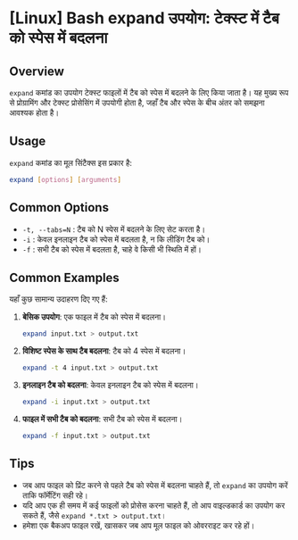 # [Linux] Bash expand उपयोग: टेक्स्ट में टैब को स्पेस में बदलना

## Overview
`expand` कमांड का उपयोग टेक्स्ट फाइलों में टैब को स्पेस में बदलने के लिए किया जाता है। यह मुख्य रूप से प्रोग्रामिंग और टेक्स्ट प्रोसेसिंग में उपयोगी होता है, जहाँ टैब और स्पेस के बीच अंतर को समझना आवश्यक होता है।

## Usage
`expand` कमांड का मूल सिंटैक्स इस प्रकार है:

```bash
expand [options] [arguments]
```

## Common Options
- `-t, --tabs=N` : टैब को N स्पेस में बदलने के लिए सेट करता है।
- `-i` : केवल इनलाइन टैब को स्पेस में बदलता है, न कि लीडिंग टैब को।
- `-f` : सभी टैब को स्पेस में बदलता है, चाहे वे किसी भी स्थिति में हों।

## Common Examples
यहाँ कुछ सामान्य उदाहरण दिए गए हैं:

1. **बेसिक उपयोग**: एक फाइल में टैब को स्पेस में बदलना।
   ```bash
   expand input.txt > output.txt
   ```

2. **विशिष्ट स्पेस के साथ टैब बदलना**: टैब को 4 स्पेस में बदलना।
   ```bash
   expand -t 4 input.txt > output.txt
   ```

3. **इनलाइन टैब को बदलना**: केवल इनलाइन टैब को स्पेस में बदलना।
   ```bash
   expand -i input.txt > output.txt
   ```

4. **फाइल में सभी टैब को बदलना**: सभी टैब को स्पेस में बदलना।
   ```bash
   expand -f input.txt > output.txt
   ```

## Tips
- जब आप फाइल को प्रिंट करने से पहले टैब को स्पेस में बदलना चाहते हैं, तो `expand` का उपयोग करें ताकि फॉर्मेटिंग सही रहे।
- यदि आप एक ही समय में कई फाइलों को प्रोसेस करना चाहते हैं, तो आप वाइल्डकार्ड का उपयोग कर सकते हैं, जैसे `expand *.txt > output.txt`।
- हमेशा एक बैकअप फाइल रखें, खासकर जब आप मूल फाइल को ओवरराइट कर रहे हों।
